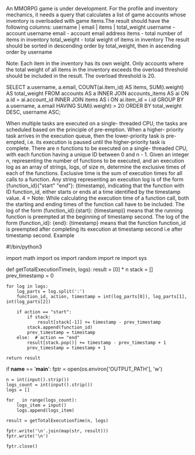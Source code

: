 An MMORPG game is under development. For the profile and inventory mechanics, it needs a query that calculates a list of game accounts whose inventory is overloaded with game items.The result should have the following columns: username | email | items | total_weight
username - account username
email - account email address
items - total number of items in inventory
total_weight  - total weight of items in inventory
The result should be sorted in descending order by total_weight, then in ascending order by username

Note:
Each item in the inventory has its own weight.
Only accounts where the total weight of all items in the inventory exceeds the overload threshold should be included in the result.
The overload threshold is 20.


SELECT
    a.username,
    a.email,
    COUNT(ai.item_id) AS items,
    SUM(i.weight) AS total_weight
FROM
    accounts AS a
INNER JOIN
    accounts_items AS ai ON a.id = ai.account_id
INNER JOIN
    items AS i ON ai.item_id = i.id
GROUP BY
    a.username, a.email
HAVING
    SUM(i.weight) > 20
ORDER BY
    total_weight DESC, username ASC;


When multiple tasks are executed on a single- threaded CPU, the tasks are scheduled based on the principle of pre-emption. When a higher- priority task arrives in the execution queue, then the lower-priority task is pre-empted, i.e. its execution is paused until the higher-priority task is complete. There are n functions to be executed on a single- threaded CPU, with each function having a unique ID between 0 and n - 1. Given an integer n, representing the number of functions to be executed, and an execution log as an array of strings, logs, of size m, determine the exclusive times of each of the functions. Exclusive time is the sum of execution times for all calls to a function. Any string representing an execution log is of the form {function_id}{"start" "end"}: {timestamp), indicating that the function with ID function_id, either starts or ends at a time identified by the timestamp value. 4 = Note: While calculating the execution time of a function call, both the starting and ending times of the function call have to be included. The log of the form (function_id}:{start}: {timestamp)} means that the running function is preempted at the beginning of timestamp second. The log of the form (function_id}: {end}: {timestamp} means that the function function_id is preempted after completing its execution at timestamp second i.e after timestamp second. Example​


#!/bin/python3

import math
import os
import random
import re
import sys

def getTotalExecutionTime(n, logs):
    result = [0] * n
    stack = []
    prev_timestamp = 0

    for log in logs:
        log_parts = log.split(':')
        function_id, action, timestamp = int(log_parts[0]), log_parts[1], int(log_parts[2])

        if action == "start":
            if stack:
                result[stack[-1]] += timestamp - prev_timestamp
            stack.append(function_id)
            prev_timestamp = timestamp
        else:  # action == "end"
            result[stack.pop()] += timestamp - prev_timestamp + 1
            prev_timestamp = timestamp + 1

    return result

if __name__ == '__main__':
    fptr = open(os.environ['OUTPUT_PATH'], 'w')

    n = int(input().strip())
    logs_count = int(input().strip())
    logs = []

    for _ in range(logs_count):
        logs_item = input()
        logs.append(logs_item)

    result = getTotalExecutionTime(n, logs)

    fptr.write('\n'.join(map(str, result)))
    fptr.write('\n')

    fptr.close()
